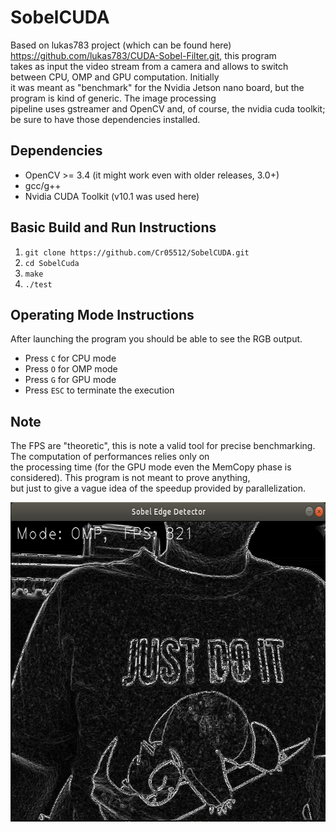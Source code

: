 # SobelCUDA
Based on lukas783 project (which can be found here) https://github.com/lukas783/CUDA-Sobel-Filter.git, this program  
takes as input the video stream from a camera and allows to switch between CPU, OMP and GPU computation. Initially  
it was meant as "benchmark" for the Nvidia Jetson nano board, but the program is kind of generic. The image processing  
pipeline uses gstreamer and OpenCV and, of course, the nvidia cuda toolkit; be sure to have those dependencies installed.  

## Dependencies
* OpenCV >= 3.4 (it might work even with older releases, 3.0+)
* gcc/g++
* Nvidia CUDA Toolkit (v10.1 was used here)


## Basic Build and Run Instructions  
1. `git clone https://github.com/Cr05512/SobelCUDA.git`
2. `cd SobelCuda`
3. `make`
4. `./test`

## Operating Mode Instructions  
After launching the program you should be able to see the RGB output.  
- Press `C` for CPU mode
- Press `O` for OMP mode
- Press `G` for GPU mode
- Press `ESC` to terminate the execution

## Note
The FPS are "theoretic", this is note a valid tool for precise benchmarking. The computation of performances relies only on  
the processing time (for the GPU mode even the MemCopy phase is considered). This program is not meant to prove anything,  
but just to give a vague idea of the speedup provided by parallelization.

<img src="Example.jpg" width="640" height="511" />
